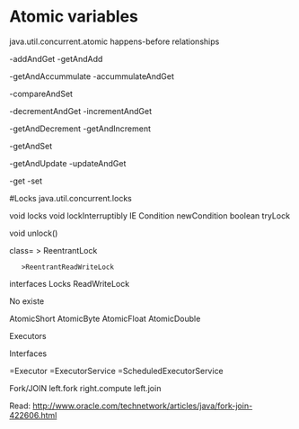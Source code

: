 
# Atomic variables
java.util.concurrent.atomic
happens-before relationships

-addAndGet
-getAndAdd

-getAndAccummulate
-accummulateAndGet


-compareAndSet


-decrementAndGet
-incrementAndGet



-getAndDecrement
-getAndIncrement

-getAndSet

-getAndUpdate
-updateAndGet

-get
-set

#Locks
java.util.concurrent.locks

void locks 
void lockInterruptibly IE
Condition newCondition
boolean tryLock

void unlock()

class= > ReentrantLock

       >ReentrantReadWriteLock

interfaces
	Locks
	ReadWriteLock

No existe

AtomicShort
AtomicByte
AtomicFloat
AtomicDouble

Executors

Interfaces

=Executor
=ExecutorService
=ScheduledExecutorService

Fork/JOIN
left.fork
right.compute
left.join




Read:
http://www.oracle.com/technetwork/articles/java/fork-join-422606.html
